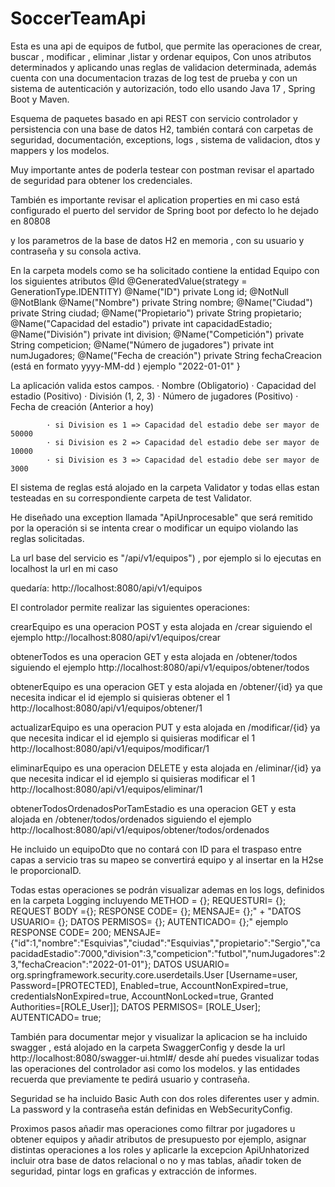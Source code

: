 # SoccerTeamApi
Esta es una api de equipos de futbol, que permite las operaciones de crear, buscar , modificar , eliminar ,listar y ordenar equipos, Con unos atributos determinados y aplicando unas reglas de validacion determinada, además cuenta con una documentacion trazas de log test de prueba y con un sistema de autenticación y autorización, todo ello usando Java 17 , Spring Boot y Maven.

Esquema de paquetes basado en api REST con servicio controlador y persistencia con una base de datos H2, también contará con carpetas de seguridad, documentación, exceptions, logs , sistema de validacion, dtos y mappers y los modelos.

Muy importante antes de poderla testear con postman revisar el apartado de seguridad para obtener los credenciales.

También es importante revisar el aplication properties en mi caso está configurado el puerto del servidor de Spring boot por defecto lo he dejado en 80808

y los parametros de la base de datos H2 en memoria , con su usuario y contraseña y su consola activa.

En la carpeta models como se ha solicitado contiene la entidad Equipo con los siguientes atributos @Id @GeneratedValue(strategy = GenerationType.IDENTITY) @Name("ID") private Long id; @NotNull @NotBlank @Name("Nombre") private String nombre; @Name("Ciudad") private String ciudad; @Name("Propietario") private String propietario; @Name("Capacidad del estadio") private int capacidadEstadio; @Name("División") private int division; @Name("Competición") private String competicion; @Name("Número de jugadores") private int numJugadores; @Name("Fecha de creación") private String fechaCreacion (está en formato yyyy-MM-dd ) ejemplo "2022-01-01" }

La aplicación valida estos campos. · Nombre (Obligatorio) · Capacidad del estadio (Positivo) · División (1, 2, 3) · Número de jugadores (Positivo) · Fecha de creación (Anterior a hoy)

            · si Division es 1 => Capacidad del estadio debe ser mayor de 50000
            · si Division es 2 => Capacidad del estadio debe ser mayor de 10000
            · si Division es 3 => Capacidad del estadio debe ser mayor de 3000
El sistema de reglas está alojado en la carpeta Validator y todas ellas estan testeadas en su correspondiente carpeta de test Validator.

He diseñado una exception llamada "ApiUnprocesable" que será remitido por la operación si se intenta crear o modificar un equipo violando las reglas solicitadas.

La url base del servicio es "/api/v1/equipos") , por ejemplo si lo ejecutas en localhost la url en mi caso

quedaría: http://localhost:8080/api/v1/equipos

El controlador permite realizar las siguientes operaciones:

crearEquipo es una operacion POST y esta alojada en /crear siguiendo el ejemplo http://localhost:8080/api/v1/equipos/crear

obtenerTodos es una operacion GET y esta alojada en /obtener/todos siguiendo el ejemplo http://localhost:8080/api/v1/equipos/obtener/todos

obtenerEquipo es una operacion GET y esta alojada en /obtener/{id} ya que necesita indicar el id ejemplo si quisieras obtener el 1 http://localhost:8080/api/v1/equipos/obtener/1

actualizarEquipo es una operacion PUT y esta alojada en /modificar/{id} ya que necesita indicar el id ejemplo si quisieras modificar el 1 http://localhost:8080/api/v1/equipos/modificar/1

eliminarEquipo es una operacion DELETE y esta alojada en /eliminar/{id} ya que necesita indicar el id ejemplo si quisieras modificar el 1 http://localhost:8080/api/v1/equipos/eliminar/1

obtenerTodosOrdenadosPorTamEstadio es una operacion GET y esta alojada en /obtener/todos/ordenados siguiendo el ejemplo http://localhost:8080/api/v1/equipos/obtener/todos/ordenados

He incluido un equipoDto que no contará con ID para el traspaso entre capas a servicio tras su mapeo se convertirá equipo y al insertar en la H2se le proporcionaID.

Todas estas operaciones se podrán visualizar ademas en los logs, definidos en la carpeta Logging incluyendo METHOD = {}; REQUESTURI= {}; REQUEST BODY ={}; RESPONSE CODE= {}; MENSAJE= {};" + "DATOS USUARIO= {}; DATOS PERMISOS= {}; AUTENTICADO= {};" ejemplo RESPONSE CODE= 200; MENSAJE= {"id":1,"nombre":"Esquivias","ciudad":"Esquivias","propietario":"Sergio","capacidadEstadio":7000,"division":3,"competicion":"futbol","numJugadores":23,"fechaCreacion":"2022-01-01"}; DATOS USUARIO= org.springframework.security.core.userdetails.User [Username=user, Password=[PROTECTED], Enabled=true, AccountNonExpired=true, credentialsNonExpired=true, AccountNonLocked=true, Granted Authorities=[ROLE_User]]; DATOS PERMISOS= [ROLE_User]; AUTENTICADO= true;

También para documentar mejor y visualizar la aplicacion se ha incluido swagger , está alojado en la carpeta SwaggerConfig y desde la url http://localhost:8080/swagger-ui.html#/ desde ahí puedes visualizar todas las operaciones del controlador asi como los modelos. y las entidades recuerda que previamente te pedirá usuario y contraseña.

Seguridad se ha incluido Basic Auth con dos roles diferentes user y admin. La password y la contraseña están definidas en WebSecurityConfig.

Proximos pasos añadir mas operaciones como filtrar por jugadores u obtener equipos y añadir atributos de presupuesto por ejemplo, asignar distintas operaciones a los roles y aplicarle la excepcion ApiUnhatorized incluir otra base de datos relacional o no y mas tablas, añadir token de seguridad, pintar logs en graficas y extracción de informes.
